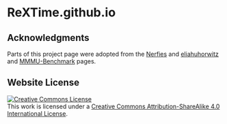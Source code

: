 # ReXTime.github.io

## Acknowledgments
Parts of this project page were adopted from the [Nerfies](https://nerfies.github.io/) and [eliahuhorwitz](https://eliahuhorwitz.github.io/Academic-project-page-template/) and [MMMU-Benchmark](https://mmmu-benchmark.github.io/) pages.

## Website License
<a rel="license" href="http://creativecommons.org/licenses/by-sa/4.0/"><img alt="Creative Commons License" style="border-width:0" src="https://i.creativecommons.org/l/by-sa/4.0/88x31.png" /></a><br />This work is licensed under a <a rel="license" href="http://creativecommons.org/licenses/by-sa/4.0/">Creative Commons Attribution-ShareAlike 4.0 International License</a>.